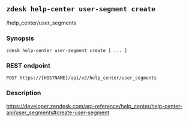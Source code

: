 ## `zdesk help-center user-segment create`

/help_center/user_segments

### Synopsis

    zdesk help-center user-segment create [ ... ]

### REST endpoint

    POST https://{HOSTNAME}/api/v2/help_center/user_segments

### Description

https://developer.zendesk.com/api-reference/help_center/help-center-api/user_segments#create-user-segment

